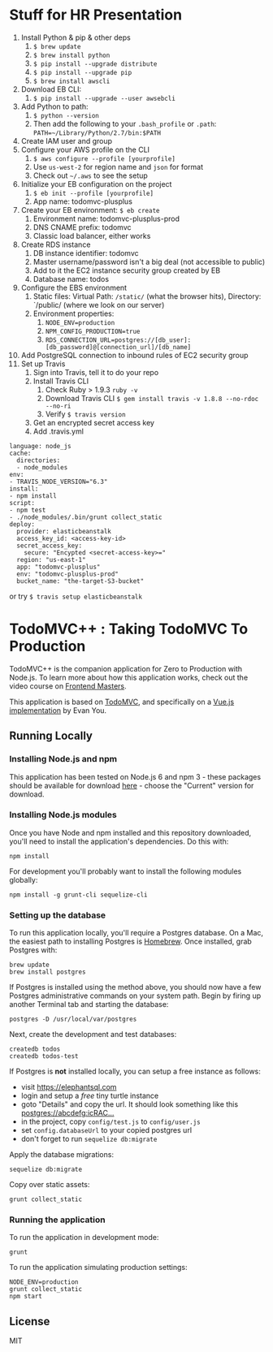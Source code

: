 # Stuff for HR Presentation

1. Install Python & pip & other deps
    1. `$ brew update`
    1. `$ brew install python`
    1. `$ pip install --upgrade distribute`
    1. `$ pip install --upgrade pip`
    1. `$ brew install awscli`
1. Download EB CLI:
    1. `$ pip install --upgrade --user awsebcli`
1. Add Python to path:
    1. `$ python --version`
    1. Then add the following to your `.bash_profile` or `.path`: `PATH=~/Library/Python/2.7/bin:$PATH`
1. Create IAM user and group
1. Configure your AWS profile on the CLI
    1. `$ aws configure --profile [yourprofile]`
    1. Use `us-west-2` for region name and `json` for format
    1. Check out `~/.aws` to see the setup
1. Initialize your EB configuration on the project
    1. `$ eb init --profile [yourprofile]`
    1. App name: todomvc-plusplus
1. Create your EB environment: `$ eb create`
    1. Environment name: todomvc-plusplus-prod
    1. DNS CNAME prefix: todomvc
    1. Classic load balancer, either works
1. Create RDS instance
    1. DB instance identifier: todomvc
    1. Master username/password isn't a big deal (not accessible to public)
    1. Add to it the EC2 instance security group created by EB
    1. Database name: todos
1. Configure the EBS environment
    1. Static files: Virtual Path: `/static/` (what the browser hits), Directory: `/public/ (where we look on our server)
    1. Environment properties:
        1. `NODE_ENV=production`
        1. `NPM_CONFIG_PRODUCTION=true`
        1. `RDS_CONNECTION_URL=postgres://[db_user]:[db_password]@[connection_url]/[db_name]`
1. Add PostgreSQL connection to inbound rules of EC2 security group
1. Set up Travis
    1. Sign into Travis, tell it to do your repo
    1. Install Travis CLI
        1. Check Ruby > 1.9.3 `ruby -v`
        1. Download Travis CLI `$ gem install travis -v 1.8.8 --no-rdoc --no-ri`
        1. Verify `$ travis version`
    1. Get an encrypted secret access key
    1. Add .travis.yml

```
language: node_js
cache:
  directories:
  - node_modules
env:
- TRAVIS_NODE_VERSION="6.3"
install:
- npm install
script:
- npm test
- ./node_modules/.bin/grunt collect_static
deploy:
  provider: elasticbeanstalk
  access_key_id: <access-key-id>
  secret_access_key:
    secure: "Encypted <secret-access-key>="
  region: "us-east-1"
  app: "todomvc-plusplus"
  env: "todomvc-plusplus-prod"
  bucket_name: "the-target-S3-bucket"
```

or try `$ travis setup elasticbeanstalk`



# TodoMVC++ : Taking TodoMVC To Production

TodoMVC++ is the companion application for Zero to Production with Node.js.
To learn more about how this application works, check out the video course on
[Frontend Masters](https://www.frontendmasters.com).

This application is based on [TodoMVC](http://todomvc.com/), and specifically
on a [Vue.js implementation](http://todomvc.com/examples/vue/) by Evan You.

## Running Locally

### Installing Node.js and npm

This application has been tested on Node.js 6 and npm 3 - these packages should
be available for download [here](https://nodejs.org/en/) - choose the "Current"
version for download.

### Installing Node.js modules

Once you have Node and npm installed and this repository downloaded, you'll need
to install the application's dependencies. Do this with:

    npm install

For development you'll probably want to install the following modules globally:

    npm install -g grunt-cli sequelize-cli

### Setting up the database

To run this application locally, you'll require a Postgres database. On a Mac,
the easiest path to installing Postgres is [Homebrew](http://brew.sh/). Once
installed, grab Postgres with:

    brew update
    brew install postgres

If Postgres is installed using the method above, you should now have a few
Postgres administrative commands on your system path. Begin by firing up another
Terminal tab and starting the database:

    postgres -D /usr/local/var/postgres

Next, create the development and test databases:

    createdb todos
    createdb todos-test

If Postgres is **not** installed locally, you can setup a free instance as follows:
- visit https://elephantsql.com
- login and setup a *free* tiny turtle instance
- goto "Details" and copy the url. It should look something like this [postgres://abcdefg:icRAC...](https://customer.elephantsql.com/instance)
- in the project, copy `config/test.js` to `config/user.js`
- set `config.databaseUrl` to your copied postgres url
- don't forget to run `sequelize db:migrate`

Apply the database migrations:

    sequelize db:migrate

Copy over static assets:

    grunt collect_static

### Running the application

To run the application in development mode:

    grunt

To run the application simulating production settings:

    NODE_ENV=production
    grunt collect_static
    npm start

## License

MIT

